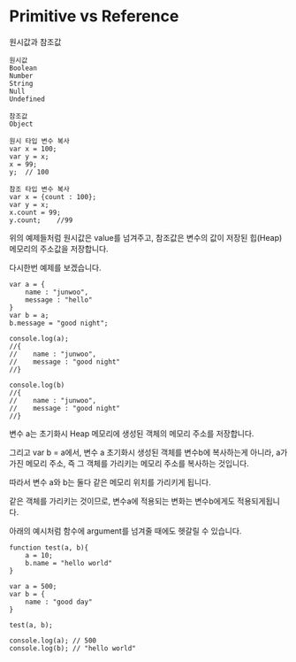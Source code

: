 <h1>
    Primitive vs Reference
</h1>

원시값과 참조값

```
원시값
Boolean
Number
String
Null
Undefined

참조값
Object	
```

```
원시 타입 변수 복사
var x = 100;
var y = x;
x = 99;
y;	// 100
```

```
참조 타입 변수 복사
var x = {count : 100};
var y = x;
x.count = 99;
y.count;	//99
```

위의 예제들처럼 원시값은 value를 넘겨주고, 참조값은 변수의 값이 저장된 힙(Heap) 메모리의 주소값을 저장합니다.

다시한번 예제를 보겠습니다.

```
var a = {
    name : "junwoo",
    message : "hello"
}
var b = a;
b.message = "good night";

console.log(a);
//{
//    name : "junwoo",
//    message : "good night"
//}

console.log(b)
//{
//    name : "junwoo",
//    message : "good night"
//}
```

변수 a는 초기화시 Heap 메모리에 생성된 객체의 메모리 주소를 저장합니다.

그리고 var b = a에서, 변수 a 초기화시 생성된 객체를 변수b에 복사하는게 아니라, a가 가진 메모리 주소, 즉 그 객체를 가리키는 메모리 주소를 복사하는 것입니다.

따라서 변수 a와 b는 둘다 같은 메모리 위치를 가리키게 됩니다.

같은 객체를 가리키는 것이므로, 변수a에 적용되는 변화는 변수b에게도 적용되게됩니다.



아래의 예시처럼 함수에 argument를 넘겨줄 때에도 헷갈릴 수 있습니다.

```
function test(a, b){
    a = 10;
    b.name = "hello world"
}

var a = 500;
var b = {
    name : "good day"
}

test(a, b);

console.log(a);	// 500
console.log(b);	// "hello world"
```



